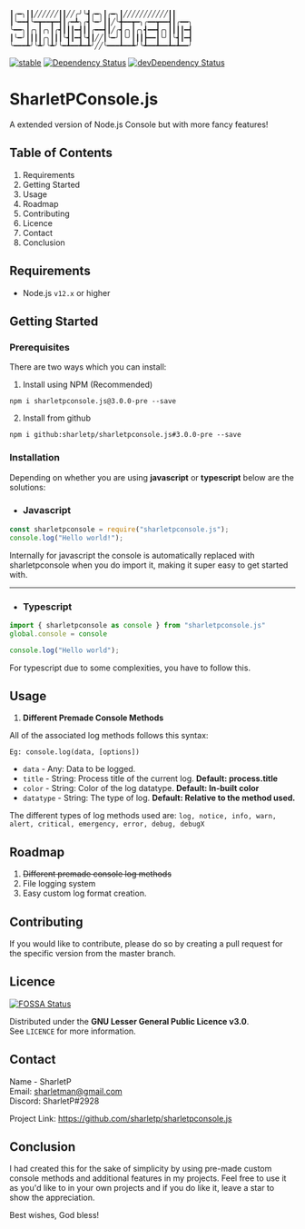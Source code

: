 ```╭━━━┳╮╱╱╱╱╱╱╭╮╱╱╱╭╮╭━━━┳━━━╮╱╱╱╱╱╱╱╱╱╱╱╭╮
┃╭━╮┃┃╱╱╱╱╱╱┃┃╱╱╭╯╰┫╭━╮┃╭━╮┃╱╱╱╱╱╱╱╱╱╱╱┃┃
┃╰━━┫╰━┳━━┳━┫┃╭━┻╮╭┫╰━╯┃┃╱╰╋━━┳━╮╭━━┳━━┫┃╭━━╮
╰━━╮┃╭╮┃╭╮┃╭┫┃┃┃━┫┃┃╭━━┫┃╱╭┫╭╮┃╭╮┫━━┫╭╮┃┃┃┃━┫
┃╰━╯┃┃┃┃╭╮┃┃┃╰┫┃━┫╰┫┃╱╱┃╰━╯┃╰╯┃┃┃┣━━┃╰╯┃╰┫┃━┫
╰━━━┻╯╰┻╯╰┻╯╰━┻━━┻━┻╯╱╱╰━━━┻━━┻╯╰┻━━┻━━┻━┻━━╯
```

[![stable](http://badges.github.io/stability-badges/dist/stable.svg)](http://github.com/badges/stability-badges)
<a href="https://david-dm.org/alanshaw/david-www"><img src="https://david-dm.org/sharletp/sharletpconsole.js.svg" alt="Dependency Status"></a>
<a href="https://david-dm.org/alanshaw/david-www/?type=dev"><img src="https://david-dm.org/sharletp/sharletpconsole.js/dev-status.svg" alt="devDependency Status"></a>

# SharletPConsole.js
A extended version of Node.js Console but with more fancy features!

## Table of Contents
1. Requirements
2. Getting Started
3. Usage
4. Roadmap
5. Contributing
6. Licence
7. Contact
8. Conclusion

## Requirements
* Node.js `v12.x` or higher

## Getting Started
### Prerequisites
There are two ways which you can install:
1. Install using NPM (Recommended)
```shell
npm i sharletpconsole.js@3.0.0-pre --save
```

2. Install from github
```shell
npm i github:sharletp/sharletpconsole.js#3.0.0-pre --save
```

### Installation
Depending on whether you are using **javascript** or **typescript** below are the solutions:
* ### Javascript
```javascript
const sharletpconsole = require("sharletpconsole.js");
console.log("Hello world!");
```

Internally for javascript the console is automatically replaced with sharletpconsole when you do import it, making it super easy to get started with.
***
* ### Typescript
```typescript
import { sharletpconsole as console } from "sharletpconsole.js"
global.console = console

console.log("Hello world");
```

For typescript due to some complexities, you have to follow this.

## Usage
1. **Different Premade Console Methods**
 
  All of the associated log methods follows this syntax:
    
    Eg: console.log(data, [options])

  * `data` - Any: Data to be logged.
  * `title` - String: Process title of the current log. **Default: process.title**
  * `color` - String: Color of the log datatype. **Default: In-built color**
  * `datatype` - String: The type of log. **Default: Relative to the method used.**

  The different types of log methods used are: `log, notice, info, warn, alert, critical, emergency, error, debug, debugX`

## Roadmap
1. ~~Different premade console log methods~~
2. File logging system
3. Easy custom log format creation.

## Contributing
If you would like to contribute, please do so by creating a pull request for the specific version from the master branch.

## Licence
[![FOSSA Status](https://app.fossa.com/api/projects/git%2Bgithub.com%2Fsharletp%2Fsharletpconsole.js.svg?type=large)](https://app.fossa.com/projects/git%2Bgithub.com%2Fsharletp%2Fsharletpconsole.js?ref=badge_large)

Distributed under the **GNU Lesser General Public Licence v3.0**.<br>See `LICENCE` for more information.

## Contact
Name - SharletP<br>
Email: sharletman@gmail.com<br>
Discord: SharletP#2928

Project Link: https://github.com/sharletp/sharletpconsole.js

## Conclusion
I had created this for the sake of simplicity by using pre-made custom console methods and additional features in my projects. Feel free to use it as you'd like to in your own projects and if you do like it, leave a star to show the appreciation.

Best wishes,
God bless!
